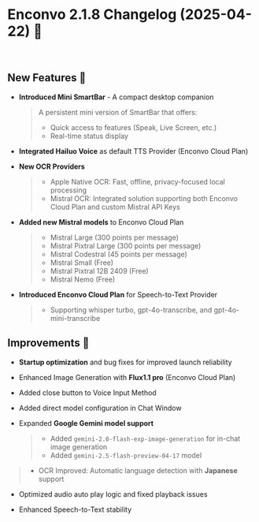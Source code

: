 # Enconvo 2.1.8 Changelog (2025-04-22) 🚀

<br/>

## New Features 🎉

- **Introduced Mini SmartBar** - A compact desktop companion

  > A persistent mini version of SmartBar that offers:
  >
  > - Quick access to features (Speak, Live Screen, etc.)
  > - Real-time status display

- **Integrated Hailuo Voice** as default TTS Provider (Enconvo Cloud Plan)

- **New OCR Providers**

  > - Apple Native OCR: Fast, offline, privacy-focused local processing
  > - Mistral OCR: Integrated solution supporting both Enconvo Cloud Plan and custom Mistral API Keys


- **Added new Mistral models** to Enconvo Cloud Plan

  > - Mistral Large (300 points per message)
  > - Mistral Pixtral Large (300 points per message)
  > - Mistral Codestral (45 points per message)
  > - Mistral Small (Free)
  > - Mistral Pixtral 12B 2409 (Free)
  > - Mistral Nemo (Free)


- **Introduced Enconvo Cloud Plan** for Speech-to-Text Provider

  > - Supporting whisper turbo, gpt-4o-transcribe, and gpt-4o-mini-transcribe


## Improvements 🔧

- **Startup optimization** and bug fixes for improved launch reliability
- Enhanced Image Generation with **Flux1.1 pro** (Enconvo Cloud Plan)
- Added close button to Voice Input Method
- Added direct model configuration in Chat Window

- Expanded **Google Gemini model support**
  > - Added `gemini-2.0-flash-exp-image-generation` for in-chat image generation
  > - Added `gemini-2.5-flash-preview-04-17` model

> - OCR Improved: Automatic language detection with **Japanese** support

- Optimized audio auto play logic and fixed playback issues

- Enhanced Speech-to-Text stability
